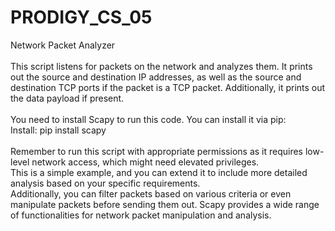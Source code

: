 # PRODIGY_CS_05
Network Packet Analyzer<br><br>
This script listens for packets on the network and analyzes them. It prints out the source and destination IP addresses, as well as the source and destination TCP ports if the packet is a TCP packet. Additionally, it prints out the data payload if present.<br><br>
You need to install Scapy to run this code. You can install it via pip:<br>
Install: pip install scapy <br><br>
Remember to run this script with appropriate permissions as it requires low-level network access, which might need elevated privileges.<br>
This is a simple example, and you can extend it to include more detailed analysis based on your specific requirements.<br> Additionally, you can filter packets based on various criteria or even manipulate packets before sending them out. Scapy provides a wide range of functionalities for network packet manipulation and analysis.
